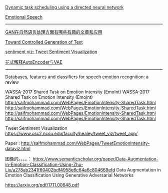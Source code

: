 [Dynamic task scheduling using a directed neural network](https://www.sciencedirect.com/science/article/pii/S0743731514001907)

[Emotional Speech](https://zenodo.org/record/1188976#.XE7OO1xKhnL)

---

[GAN在自然语言处理方面有哪些有趣的文章和应用](https://www.zhihu.com/question/54463527)

[Toward Controlled Generation of Text](https://arxiv.org/pdf/1703.00955.pdf)

[sentiment viz: Tweet Sentiment Visualization](https://www.csc2.ncsu.edu/faculty/healey/tweet_viz/tweet_app/)

[花式解释AutoEncoder与VAE](https://zhuanlan.zhihu.com/p/27549418)



--------------------------------------

Databases, features and classifiers for speech emotion recognition: a review





WASSA-2017 Shared Task on Emotion Intensity (EmoInt) WASSA-2017 Shared Task on Emotion Intensity (EmoInt) http://saifmohammad.com/WebPages/EmotionIntensity-SharedTask.html http://saifmohammad.com/WebPages/EmotionIntensity-SharedTask.html http://saifmohammad.com/WebPages/EmotionIntensity-SharedTask.html http://saifmohammad.com/WebPages/EmotionIntensity-SharedTask.html 
 
Tweet Sentiment Visualization https://www.csc2.ncsu.edu/faculty/healey/tweet_viz/tweet_app/ 
 
Paper : http://saifmohammad.com/WebPages/TweetEmotionIntensity-dataviz.html 
 
 
 图像的。。。。：
https://www.semanticscholar.org/paper/Data-Augmentation-in-Emotion-Classification-Using-Zhu-Liu/a278ab2341f60402bdf4958e6c64a6c804669efd 
Data Augmentation in Emotion Classification Using Generative Adversarial Networks 

https://arxiv.org/pdf/1711.00648.pdf
